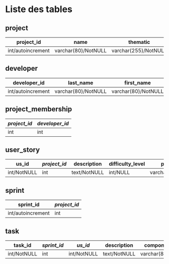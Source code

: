 Liste des tables
=================

project
-----------------
| project_id | name  | thematic | owner | client | nb_dev | estimate_time |
|-----------|------|------------|--------------|--------|--------|------------------|
|int/autoincrement|varchar(80)/NotNULL|varchar(255)/NotNULL|varchar(80)/NULL|varchar(80)/NULL|int/NULL|varchar(80)/NULL|

developer
--------------
| developer_id | last_name  | first_name | e-mail | login | password |
|----------------|------|--------|------|-------------|--------------|
|int/autoincrement|varchar(80)/NotNULL|varchar(80)/NotNULL|varchar(255)/NotNULL|varchar(30)/NotNULL|varchar(50)/NotNULL|

project_membership
-------------
| *project_id* | *developer_id* |
|---------------|--------------------|
|int|int|

user_story
-------------
| us_id | *project_id*  | description | difficulty_level | priority | sprint|
|-------|--------------|------------|----------|--------|---------------|
|int/NotNULL|int|text/NotNULL|int/NULL|varchar(4)/NULL|varchar(20)/NULL|

sprint
-------------
| sprint_id | *project_id* |
|-----------|---------------|
|int/autoincrement|int|

task
------------
| task_id | *sprint_id* | *us_id* | description | component_name | component_path | component_description | task_dependency |
|----------|-----------|-------------|---------------|------------------|-----------------------|------------------|----------------|
|int/NotNULL|int|int/NotNULL|text/NotNULL|varchar(80)/NotNULL|varchar(255)/NULL|text/NULL|text/NULL|

<!--
Les identifiants de chaque table ne peuvent pas être NULL
Les clés étrangères sont en italique
 -->
